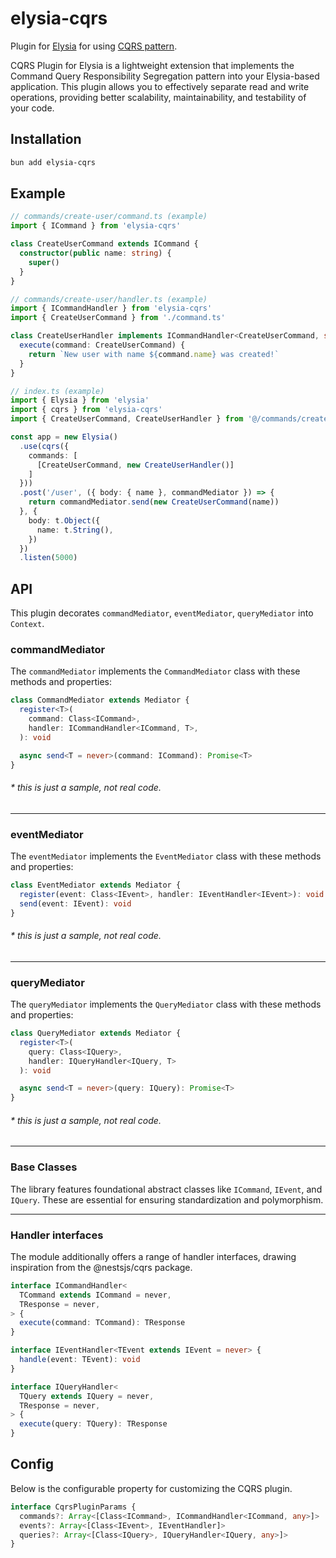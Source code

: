 # elysia-cqrs
Plugin for [Elysia](https://github.com/elysiajs/elysia) for using [CQRS pattern](https://en.wikipedia.org/wiki/Command_Query_Responsibility_Segregation).

CQRS Plugin for Elysia is a lightweight extension that implements the Command Query Responsibility Segregation pattern into your Elysia-based application. This plugin allows you to effectively separate read and write operations, providing better scalability, maintainability, and testability of your code.

## Installation
```bash
bun add elysia-cqrs
```

## Example

```typescript
// commands/create-user/command.ts (example)
import { ICommand } from 'elysia-cqrs'

class CreateUserCommand extends ICommand {
  constructor(public name: string) {
    super()
  }
}

// commands/create-user/handler.ts (example)
import { ICommandHandler } from 'elysia-cqrs'
import { CreateUserCommand } from './command.ts'

class CreateUserHandler implements ICommandHandler<CreateUserCommand, string> {
  execute(command: CreateUserCommand) {
    return `New user with name ${command.name} was created!`
  }
}

// index.ts (example)
import { Elysia } from 'elysia'
import { cqrs } from 'elysia-cqrs'
import { CreateUserCommand, CreateUserHandler } from '@/commands/create-user'

const app = new Elysia()
  .use(cqrs({
    commands: [
      [CreateUserCommand, new CreateUserHandler()]
    ]
  }))
  .post('/user', ({ body: { name }, commandMediator }) => {
    return commandMediator.send(new CreateUserCommand(name))
  }, {
    body: t.Object({
      name: t.String(),
    })
  })
  .listen(5000)
```

## API
This plugin decorates `commandMediator`, `eventMediator`, `queryMediator` into `Context`.

### commandMediator
The `commandMediator` implements the `CommandMediator` class with these methods and properties:

```typescript
class CommandMediator extends Mediator {
  register<T>(
    command: Class<ICommand>,
    handler: ICommandHandler<ICommand, T>,
  ): void

  async send<T = never>(command: ICommand): Promise<T>
}
```
###### * this is just a sample, not real code.

***

### eventMediator
The `eventMediator` implements the `EventMediator` class with these methods and properties:

```typescript
class EventMediator extends Mediator {
  register(event: Class<IEvent>, handler: IEventHandler<IEvent>): void
  send(event: IEvent): void
}
```
###### * this is just a sample, not real code.

***

### queryMediator
The `queryMediator` implements the `QueryMediator` class with these methods and properties:

```typescript
class QueryMediator extends Mediator {
  register<T>(
    query: Class<IQuery>,
    handler: IQueryHandler<IQuery, T>
  ): void

  async send<T = never>(query: IQuery): Promise<T>
}
```
###### * this is just a sample, not real code.

***

### Base Classes
The library features foundational abstract classes like `ICommand`, `IEvent`, and `IQuery`. These are essential for ensuring standardization and polymorphism.

***

### Handler interfaces
The module additionally offers a range of handler interfaces, drawing inspiration from the @nestsjs/cqrs package.

```typescript
interface ICommandHandler<
  TCommand extends ICommand = never,
  TResponse = never,
> {
  execute(command: TCommand): TResponse
}

interface IEventHandler<TEvent extends IEvent = never> {
  handle(event: TEvent): void
}

interface IQueryHandler<
  TQuery extends IQuery = never,
  TResponse = never,
> {
  execute(query: TQuery): TResponse
}
```

## Config
Below is the configurable property for customizing the CQRS plugin.

```typescript
interface CqrsPluginParams {
  commands?: Array<[Class<ICommand>, ICommandHandler<ICommand, any>]>
  events?: Array<[Class<IEvent>, IEventHandler]>
  queries?: Array<[Class<IQuery>, IQueryHandler<IQuery, any>]>
}
```